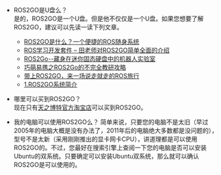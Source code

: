 - ROS2GO是U盘么？  
是的，ROS2GO是一个U盘。但是他不仅仅是一个U盘。如果您想要了解ROS2GO，建议可以先读一读下列文章。

  - [ROS2GO是什么？一个便捷的ROS随身系统](https://zhuanlan.zhihu.com/p/47984126)  
  - [ROS学习开发套件 – 田老师对ROS2GO简单全面的介绍](https://www.tianbot.com/2018/11/11/81a4ef888b/)  
  - [ROS2Go--藏身在迷你固态硬盘中的机器人实验室](https://blog.csdn.net/ZhangRelay/article/details/83096996)   
  - [巧萌易携之ROS2Go的不完全教研攻略](https://blog.csdn.net/zhangrelay/article/details/83615341)   
  - [带上ROS2GO，来一场说走就走的ROS旅行](http://www.guyuehome.com/2237)  
  - [1.ROS2GO系统简介](http://www.corvin.cn/990.html)  


- 哪里可以买到ROS2GO？  
现在只有[天之博特官方淘宝店](https://item.taobao.com/item.htm?id=581432149596)可以买到ROS2GO。  

- 我的电脑可以使用ROS2GO么？
简单来说，只要您的电脑不是太旧（早过2005年的电脑大概是没有办法了，2011年后的电脑绝大多数都是没问题的），型号不是太新（采用刚刚推出的显卡网卡CPU），讲道理都是可以使用ROS2GO的。不过，您最好在搜索引擎上查阅一下您的电脑是否可以安装Ubuntu的双系统。只要确定可以安装Ubuntu双系统，那么就可以确认ROS2GO是可以使用的。
